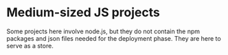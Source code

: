 # Medium-sized JS projects

Some projects here involve node.js, but they do not contain the npm packages and json files needed for the deployment phase. They are here to serve as a store.
